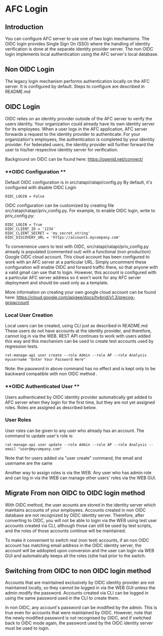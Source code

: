 # AFC Login
## **Introduction**
You can configure AFC server to use one of two login mechanisms.  The OIDC login provides Single Sign On (SSO) where the handling of identity verification is done at the separate identity provider server.  The non OIDC login implements local authentication using the AFC server's local database.

## **Non OIDC Login**
The legacy login mechanism performs authentication locally on the AFC server. It is configured by default.  Steps to configure are described in README.md

## **OIDC Login**
OIDC relies on an identity provider outside of the AFC server to verify the users identity.  Your organization could already have its own identity server for its employees.  When a user logs in the AFC application, AFC server forwards a request to the identity provider to authenticate.  For your organization's employees, the authentication is completed by your identity provider.  For federated users, the identity provider will further forward the user to his/her respective identity server for verification.  

Background on OIDC can be found here: https://openid.net/connect/

### **OIDC Configuration **
Default OIDC configuration is in src/ratapi/ratapi/config.py
By default, it's configured with disable OIDC Login 
```
OIDC_LOGIN = False 
```
OIDC configuration can be customized by creating file src/ratapi/ratapi/priv_config.py. For example, to enable OIDC login, write to priv_config.py:

```
OIDC_LOGIN = True
OIDC_CLIENT_ID = '1234'
OIDC_CLIENT_SECRET = 'my_secret_string'
OIDC_DISCOVERY_URL = 'https://accounts.mycompany.com'
```
To convenience users to test with OIDC, src/ratapi/ratapi/priv_config.py already is populated (commented out) with a functional (non production) Google OIDC cloud account.  This cloud account has been configured to work with an AFC server at a particular URL. Simply uncomment these configuration will enable OIDC and forward traffic there, so that anyone with a valid gmail can use that to login. However, this account is configured with a particular AFC server address so it won't work for any AFC server deployment and should be used only as a template.
 
More information on creating your own google cloud account can be found here:
https://cloud.google.com/apigee/docs/hybrid/v1.3/precog-gcpaccount


### **Local User Creation**
Local users can be created, using CLI just as described in README.md
These users do not have accounts at the identity provider, and therefore, cannot log in via the WEB.  REST API continues to work with users added this way and this mechanism can be used to create test accounts used by regression tests.

```
rat-manage-api user create --role Admin --role AP --role Analysis myusername "Enter Your Password Here"
```
Note: the password in above command has no effect and is kept only to be backward compatible with non OIDC method .  


### **OIDC Authenticated User **
Users authenticated by OIDC identity provider automatically get added to AFC server when they login for the first time, but they are not yet assigned roles.  Roles are assigned as described below.

### **User Roles**
User roles can be given to any user who already has an account. The command to update user's role is:
 
```
rat-manage-api user update --role Admin --role AP --role Analysis --email "user@mycompany.com"
```
Note that for users added via "user create" command, the email and username are the same

Another way to assign roles is via the WEB.  Any user who has admin role and can log in via the WEB can manage other users' roles via the WEB GUI.


## **Migrate From non OIDC to OIDC login method**
With OIDC method, the user acounts are stored in the identity server which maintains accounts of your employees.  Accounts created in non OIDC database are not recognized by OIDC identity server.  Therefore, after converting to OIDC, you will not be able to login via the WEB using test user accounts created via CLI, although those can still be used by test scripts, and the roles of those accounts continue will be maintained.

To make it convenient to switch real (non test) accounts, if an non OIDC account has matching email address in the OIDC identity server, the account will be addopted upon conversion and the user can login via WEB GUI and automatically keeps all the roles (s)he had prior to the switch.

## **Switching from OIDC to non OIDC login method**
Accounts that are maintained exclusively by OIDC identity provider are not maintained locally, so they cannot be logged in via the WEB GUI unless the admin modify the password. Accounts created via CLI can be logged in using the same password used in the CLI to create them.

In non OIDC, any account's  password can be modified by the admin.  This is true even for accounts that were maintained by OIDC.  However, note that the newly modified password is not recognised by OIDC, and if switched back to OIDC mode again, the password used by the OIDC identity server must be used to login.
